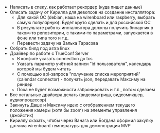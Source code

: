 * Написать в спеку, как работает рекордер (куда пишет данные)
* Описать задачу от Кирилла для девопсов на создание инсталлятора:
	* Для какой ОС (debian, наша на wirenboard или raspberry, выбрать самую популярную). Будет круто сделать и для российской ОС
	* В результате работы инсталлятора должны получить бинарник в таком-то репозитории, с такими-то параметрами, запускается в фоне или типа того и т.д.
	* Перевести задачу на Валька Тарасова
* Собрать билд под astra linux
* Драйвер по работе с TrueConf Server
	* В конфиге указать connection до tcs
	* Указать параметр учётной записи "id пользователя", календарь которой мы будем читать
	* С помощью api-запроса "получение списка мероприятий" (calendar connector) - получать json, передавать Максиму на рендер
	* Пока не будет возможности забронировать и т.п., потом сделаем
* Все остальные драйвера делать (видеоматрица, видеомикшер, аудиопроцессор)
* Закинуть Даше и Максиму идею с отображением текущего положения камеры (хотя бы zoom) на элементы управления (джойстик)
* Кириллу сказать, чтобы через Ванага или Богдана оформил закупку датчика wirenboard температуры для демонстрации MVP
